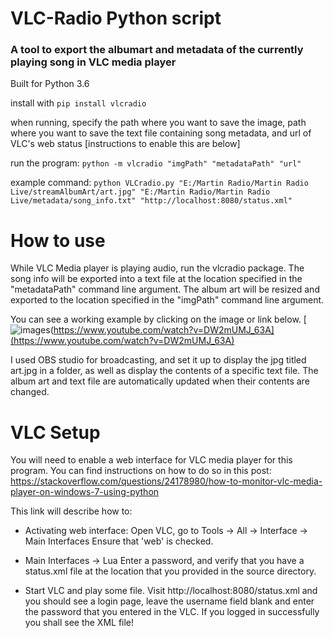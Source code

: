 # VLC-Radio Python script
### A tool to export the albumart and metadata of the currently playing song in VLC media player ###

Built for Python 3.6

install with 
```pip install vlcradio```

when running, specify the path where you want to save the image, path where you want to save the text file containing song metadata, and url of VLC's web status [instructions to enable this are below]

run the program:
``` python -m vlcradio "imgPath" "metadataPath" "url" ```

example command:
``` python VLCradio.py "E:/Martin Radio/Martin Radio Live/streamAlbumArt/art.jpg" "E:/Martin Radio/Martin Radio Live/metadata/song_info.txt" "http://localhost:8080/status.xml"  ```


# How to use
While VLC Media player is playing audio, run the vlcradio package. The song info will be exported into a text file at the location specified in the "metadataPath" command line argument. The album art will be resized and exported to the location specified in the  "imgPath" command line argument.

You can see a working example by clicking on the image or link below. 
[![images](https://user-images.githubusercontent.com/27025504/34912889-a3a5e304-f8a1-11e7-98e5-ddc1c06f4a61.png)(https://www.youtube.com/watch?v=DW2mUMJ_63A](https://www.youtube.com/watch?v=DW2mUMJ_63A)

I used OBS studio for broadcasting, and set it up to display the jpg titled art.jpg in a folder, as well as display the contents of a specific text file. The album art and text file are automatically updated when their contents are changed.

# VLC Setup
You will need to enable a web interface for VLC media player for this program. You can find instructions on how to do so in this post:
https://stackoverflow.com/questions/24178980/how-to-monitor-vlc-media-player-on-windows-7-using-python

This link will describe how to:
- Activating web interface: Open VLC, go to Tools -> All -> Interface -> Main Interfaces 
Ensure that 'web' is checked.

- Main Interfaces -> Lua
Enter a password, and verify that you have a status.xml file at the location that you provided in the source directory.

- Start VLC and play some file. Visit http://localhost:8080/status.xml and you should see a login page, leave the username field blank and enter the password that you entered in the VLC. If you logged in successfully you shall see the XML file!


